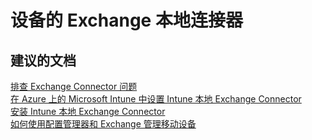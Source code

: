 <properties
    pageTitle="Exchange on-premises connector for Devices "
    description="设备的 Exchange 本地连接器 "
    service="microsoft.intune"
    resource="intune"
    authors="mackie1604"
    displayOrder=""
    selfHelpType="generic"
    supportTopicIds="32435298"
    resourceTags=""
    productPesIds="15584"
    cloudEnvironments="public"
/>


# <a name="exchange-on-premises-connector-for-devices"></a>设备的 Exchange 本地连接器 

## <a name="recommended-documents"></a>**建议的文档**

[排查 Exchange Connector 问题](https://docs.microsoft.com/intune-classic/troubleshoot/troubleshoot-exchange-connector)<br>
[在 Azure 上的 Microsoft Intune 中设置 Intune 本地 Exchange Connector](https://docs.microsoft.com/intune/exchange-connector-install)<br>
[安装 Intune 本地 Exchange Connector](https://docs.microsoft.com/intune-classic/deploy-use/intune-on-premises-exchange-connector)<br>
[如何使用配置管理器和 Exchange 管理移动设备](https://technet.microsoft.com/library/gg682001.aspx)<br>

